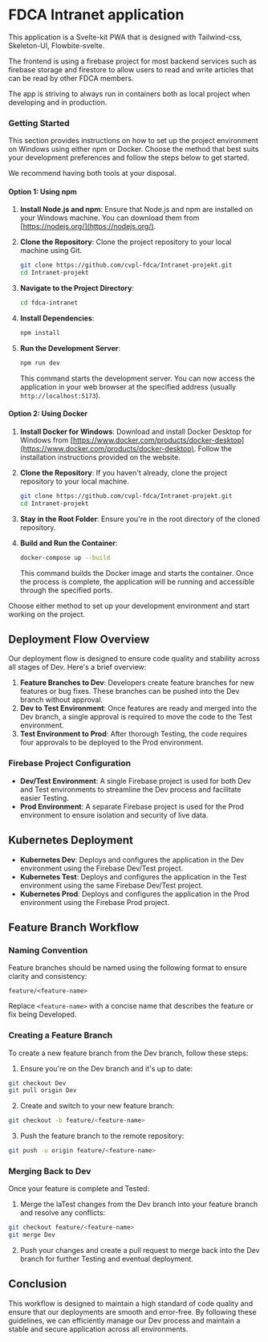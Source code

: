# FDCA Intranet application

This application is a Svelte-kit PWA that is designed with Tailwind-css, Skeleton-UI, Flowbite-svelte. 

The frontend is using a firebase project for most backend services such as firebase storage and firestore to allow users to read and write articles that can be read by other FDCA members.

The app is striving to always run in containers both as local project when developing and in production. 

### Getting Started

This section provides instructions on how to set up the project environment on Windows using either npm or Docker. Choose the method that best suits your development preferences and follow the steps below to get started.

We recommend having both tools at your disposal.

#### Option 1: Using npm

1. **Install Node.js and npm**: Ensure that Node.js and npm are installed on your Windows machine. You can download them from [https://nodejs.org/](https://nodejs.org/).

2. **Clone the Repository**: Clone the project repository to your local machine using Git.

    ```bash
    git clone https://github.com/cvpl-fdca/Intranet-projekt.git
    cd Intranet-projekt
    ```

3. **Navigate to the Project Directory**:

    ```bash
    cd fdca-intranet
    ```

4. **Install Dependencies**:

    ```bash
    npm install
    ```

5. **Run the Development Server**:

    ```bash
    npm run dev
    ```

    This command starts the development server. You can now access the application in your web browser at the specified address (usually `http://localhost:5173`).

#### Option 2: Using Docker

1. **Install Docker for Windows**: Download and install Docker Desktop for Windows from [https://www.docker.com/products/docker-desktop](https://www.docker.com/products/docker-desktop). Follow the installation instructions provided on the website.

2. **Clone the Repository**: If you haven't already, clone the project repository to your local machine.

    ```bash
    git clone https://github.com/cvpl-fdca/Intranet-projekt.git
    cd Intranet-projekt
    ```

3. **Stay in the Root Folder**: Ensure you're in the root directory of the cloned repository.

4. **Build and Run the Container**:

    ```bash
    docker-compose up --build
    ```

    This command builds the Docker image and starts the container. Once the process is complete, the application will be running and accessible through the specified ports.

Choose either method to set up your development environment and start working on the project.


## Deployment Flow Overview

Our deployment flow is designed to ensure code quality and stability across all stages of Dev. Here's a brief overview:

1. **Feature Branches to Dev**: Developers create feature branches for new features or bug fixes. These branches can be pushed into the Dev branch without approval.
2. **Dev to Test Environment**: Once features are ready and merged into the Dev branch, a single approval is required to move the code to the Test environment.
3. **Test Environment to Prod**: After thorough Testing, the code requires four approvals to be deployed to the Prod environment.

### Firebase Project Configuration

- **Dev/Test Environment**: A single Firebase project is used for both Dev and Test environments to streamline the Dev process and facilitate easier Testing.
- **Prod Environment**: A separate Firebase project is used for the Prod environment to ensure isolation and security of live data.

## Kubernetes Deployment

- **Kubernetes Dev**: Deploys and configures the application in the Dev environment using the Firebase Dev/Test project.
- **Kubernetes Test**: Deploys and configures the application in the Test environment using the same Firebase Dev/Test project.
- **Kubernetes Prod**: Deploys and configures the application in the Prod environment using the Firebase Prod project.

## Feature Branch Workflow

### Naming Convention

Feature branches should be named using the following format to ensure clarity and consistency:

```
feature/<feature-name>
```

Replace `<feature-name>` with a concise name that describes the feature or fix being Developed.

### Creating a Feature Branch

To create a new feature branch from the Dev branch, follow these steps:

1. Ensure you're on the Dev branch and it's up to date:

```bash
git checkout Dev
git pull origin Dev
```

2. Create and switch to your new feature branch:

```bash
git checkout -b feature/<feature-name>
```

3. Push the feature branch to the remote repository:

```bash
git push -u origin feature/<feature-name>
```

### Merging Back to Dev

Once your feature is complete and Tested:

1. Merge the laTest changes from the Dev branch into your feature branch and resolve any conflicts:

```bash
git checkout feature/<feature-name>
git merge Dev
```

2. Push your changes and create a pull request to merge back into the Dev branch for further Testing and eventual deployment.

## Conclusion

This workflow is designed to maintain a high standard of code quality and ensure that our deployments are smooth and error-free. By following these guidelines, we can efficiently manage our Dev process and maintain a stable and secure application across all environments.
